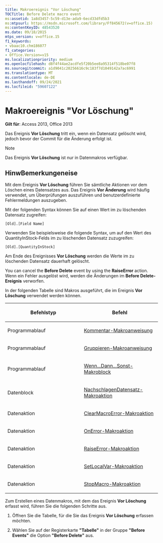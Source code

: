 ```yaml
---
title: Makroereignis "Vor Löschung"
TOCTitle: Before Delete macro event
ms:assetid: 1a8d3457-5c59-d13e-ada9-6ecd33dfd5b3
ms:mtpsurl: https://msdn.microsoft.com/library/Ff845672(v=office.15)
ms:contentKeyID: 48543520
ms.date: 09/18/2015
mtps_version: v=office.15
f1_keywords:
- vbaac10.chm186077
f1_categories:
- Office.Version=v15
ms.localizationpriority: medium
ms.openlocfilehash: d8f4f44ae2acdfe5f20b5ee8a95314f518be07f8
ms.sourcegitcommit: a1d9041c20256616c9c183f7d1049142a7ac6991
ms.translationtype: MT
ms.contentlocale: de-DE
ms.lasthandoff: 09/24/2021
ms.locfileid: "59607122"
---
```

# <a name="before-delete-macro-event"></a>Makroereignis "Vor Löschung"

**Gilt für**: Access 2013, Office 2013

Das Ereignis **Vor Löschung** tritt ein, wenn ein Datensatz gelöscht wird, jedoch bevor der Commit für die Änderung erfolgt ist.

> [!NOTE]
> Das Ereignis **Vor Löschung** ist nur in Datenmakros verfügbar.

## <a name="remarks"></a>HinwBemerkungeneise

Mit dem Ereignis **Vor Löschung** führen Sie sämtliche Aktionen vor dem Löschen eines Datensatzes aus. Das Ereignis **Vor Änderung** wird häufig verwendet, um Überprüfungen auszuführen und benutzerdefinierte Fehlermeldungen auszugeben.

Mit der folgenden Syntax können Sie auf einen Wert im zu löschenden Datensatz zugreifen:

`[Old].[Field Name]`

Verwenden Sie beispielsweise die folgende Syntax, um auf den Wert des QuantityInStock-Felds im zu löschenden Datensatz zuzugreifen:

`[Old].[QuantityInStock]`

Am Ende des Ereignisses **Vor Löschung** werden die Werte im zu löschenden Datensatz dauerhaft gelöscht.

You can cancel the **Before Delete** event by using the **RaiseError** action. Wenn ein Fehler ausgelöst wird, werden die Änderungen im **Before Delete-Ereignis** verworfen.

In der folgenden Tabelle sind Makros ausgeführt, die im Ereignis **Vor Löschung** verwendet werden können.

<table>
<colgroup>
<col style="width: 50%" />
<col style="width: 50%" />
</colgroup>
<thead>
<tr class="header">
<th><p>Befehlstyp</p></th>
<th><p>Befehl</p></th>
</tr>
</thead>
<tbody>
<tr class="odd">
<td><p>Programmablauf</p></td>
<td><p><a href="comment-macro-statement.md">Kommentar-Makroanweisung</a></p></td>
</tr>
<tr class="even">
<td><p>Programmablauf</p></td>
<td><p><a href="group-macro-statement.md">Gruppieren-Makroanweisung</a></p></td>
</tr>
<tr class="odd">
<td><p>Programmablauf</p></td>
<td><p><a href="if-then-else-macro-block.md">Wenn...Dann...Sonst-Makroblock</a></p></td>
</tr>
<tr class="even">
<td><p>Datenblock</p></td>
<td><p><a href="lookuprecord-data-block.md">NachschlagenDatensatz-Makroaktion</a></p></td>
</tr>
<tr class="odd">
<td><p>Datenaktion</p></td>
<td><p><a href="clearmacroerror-macro-action.md">ClearMacroError-Makroaktion</a></p></td>
</tr>
<tr class="even">
<td><p>Datenaktion</p></td>
<td><p><a href="onerror-macro-action.md">OnError-Makroaktion</a></p></td>
</tr>
<tr class="odd">
<td><p>Datenaktion</p></td>
<td><p><a href="raiseerror-macro-action.md">RaiseError-Makroaktion</a></p></td>
</tr>
<tr class="even">
<td><p>Datenaktion</p></td>
<td><p><a href="setlocalvar-macro-action.md">SetLocalVar-Makroaktion</a></p></td>
</tr>
<tr class="odd">
<td><p>Datenaktion</p></td>
<td><p><a href="stopmacro-macro-action.md">StopMacro-Makroaktion</a></p></td>
</tr>
</tbody>
</table>


Zum Erstellen eines Datenmakros, mit dem das Ereignis **Vor Löschung** erfasst wird, führen Sie die folgenden Schritte aus.

1.  Öffnen Sie die Tabelle, für die Sie das Ereignis **Vor Löschung** erfassen möchten.

2.  Wählen Sie auf der Registerkarte **"Tabelle"** in der Gruppe **"Before Events"** die Option **"Before Delete"** aus.

